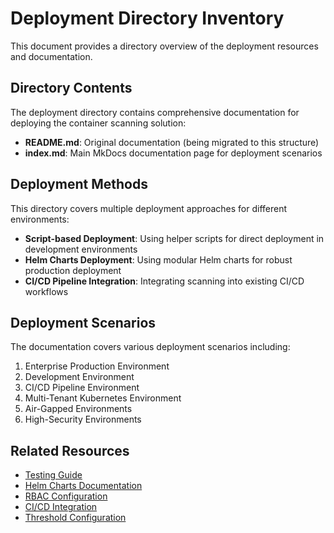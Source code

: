 # Deployment Directory Inventory

This document provides a directory overview of the deployment resources and documentation.

## Directory Contents

The deployment directory contains comprehensive documentation for deploying the container scanning solution:

- **README.md**: Original documentation (being migrated to this structure)
- **index.md**: Main MkDocs documentation page for deployment scenarios

## Deployment Methods

This directory covers multiple deployment approaches for different environments:

- **Script-based Deployment**: Using helper scripts for direct deployment in development environments
- **Helm Charts Deployment**: Using modular Helm charts for robust production deployment
- **CI/CD Pipeline Integration**: Integrating scanning into existing CI/CD workflows

## Deployment Scenarios

The documentation covers various deployment scenarios including:

1. Enterprise Production Environment
2. Development Environment
3. CI/CD Pipeline Environment
4. Multi-Tenant Kubernetes Environment
5. Air-Gapped Environments
6. High-Security Environments

## Related Resources

- [Testing Guide](../testing/index.md)
- [Helm Charts Documentation](../../helm-charts/index.md)
- [RBAC Configuration](../../rbac/index.md)
- [CI/CD Integration](../../integration/overview.md)
- [Threshold Configuration](../../configuration/advanced/thresholds.md)